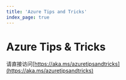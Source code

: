 ```yaml
---
title: 'Azure Tips and Tricks'
index_page: true
---
```


# Azure Tips & Tricks

请直接访问[https://aka.ms/azuretipsandtricks](https://aka.ms/azuretipsandtricks)


<ContentList category="tips-tricks" />